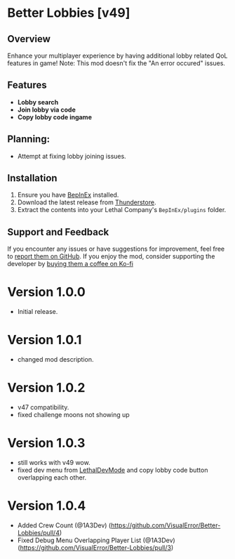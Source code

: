 # Better Lobbies [v49]

## Overview

Enhance your multiplayer experience by having additional lobby related QoL features in game!
Note: This mod doesn't fix the "An error occured" issues.

## Features

- **Lobby search**
- **Join lobby via code**
- **Copy lobby code ingame**

## Planning:
- Attempt at fixing lobby joining issues.

## Installation

1. Ensure you have [BepInEx](https://thunderstore.io/c/lethal-company/p/BepInEx/BepInExPack/) installed.
2. Download the latest release from [Thunderstore](https://thunderstore.io/c/lethal-company/p/Ryokune/Better_Lobbies/).
3. Extract the contents into your Lethal Company's `BepInEx/plugins` folder.

## Support and Feedback

If you encounter any issues or have suggestions for improvement, feel free to [report them on GitHub](https://github.com/VisualError/Better-Lobbies/issues). If you enjoy the mod, consider supporting the developer by [buying them a coffee on Ko-fi](https://ko-fi.com/ryokune) 


# Version 1.0.0
- Initial release.
# Version 1.0.1
- changed mod description.
# Version 1.0.2
- v47 compatibility.
- fixed challenge moons not showing up
# Version 1.0.3
- still works with v49 wow.
- fixed dev menu from [LethalDevMode](https://thunderstore.io/c/lethal-company/p/megumin/LethalDevMode/) and copy lobby code button overlapping each other.
# Version 1.0.4
- Added Crew Count (@1A3Dev) (https://github.com/VisualError/Better-Lobbies/pull/4)
- Fixed Debug Menu Overlapping Player List (@1A3Dev) (https://github.com/VisualError/Better-Lobbies/pull/3)